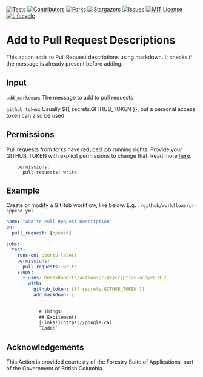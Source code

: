 <!-- Badges -->
[![Tests](https://github.com/DerekRoberts/action-pr-description-add/workflows/build-test/badge.svg)](https://github.com/DerekRoberts/action-pr-description-add)
[![Contributors](https://img.shields.io/github/contributors/DerekRoberts/action-pr-description-add)](/../../graphs/contributors)
[![Forks](https://img.shields.io/github/forks/DerekRoberts/action-pr-description-add)](/../../network/members)
[![Stargazers](https://img.shields.io/github/stars/DerekRoberts/action-pr-description-add)](/../../stargazers)
[![Issues](https://img.shields.io/github/issues/DerekRoberts/action-pr-description-add)](/../../issues)
[![MIT License](https://img.shields.io/github/license/DerekRoberts/action-pr-description-add.svg)](/LICENSE)
[![Lifecycle](https://img.shields.io/badge/Lifecycle-Experimental-339999)](https://github.com/bcgov/repomountie/blob/master/doc/lifecycle-badges.md)

# Add to Pull Request Descriptions

This action adds to Pull Request descriptions using markdown.  It checks if the message is already present before adding.

## Input

`add_markdown`: The message to add to pull requests

`github_token`: Usually ${{ secrets.GITHUB_TOKEN }}, but a personal access token can also be used

## Permissions

Pull requests from forks have reduced job running rights.  Provide your GITHUB_TOKEN with explicit permissions to change that.  Read more [here](https://docs.github.com/en/actions/security-guides/automatic-token-authentication#permissions-for-the-github_token).

```
    permissions:
      pull-requests: write
```


## Example

Create or modify a GitHub workflow, like below.  E.g. `./github/workflows/pr-append.yml`

```yaml
name: "Add to Pull Request Description"
on:
  pull_request: [opened]

jobs:
  test:
    runs-on: ubuntu-latest
    permissions:
      pull-requests: write
    steps:
      - uses: DerekRoberts/action-pr-description-add@v0.0.2
        with:
          github_token: ${{ secrets.GITHUB_TOKEN }}
          add_markdown: |
            ---

            # Things!
            ## Excitement!
            [Links!](https://google.ca)
            `Code!`
```

## Acknowledgements

This Action is provided courtesty of the Forestry Suite of Applications, part of the Government of British Columbia.
